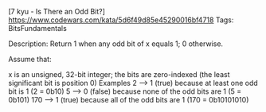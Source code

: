 [7 kyu - Is There an Odd Bit?]
https://www.codewars.com/kata/5d6f49d85e45290016bf4718
Tags: BitsFundamentals

Description:
Return 1 when any odd bit of x equals 1; 0 otherwise.

Assume that:

x is an unsigned, 32-bit integer;
the bits are zero-indexed (the least significant bit is position 0)
Examples
  2  -->  1 (true) because at least one odd bit is 1 (2 = 0b10)
  5  -->  0 (false) because none of the odd bits are 1 (5 = 0b101)
170  -->  1 (true) because all of the odd bits are 1 (170 = 0b10101010)